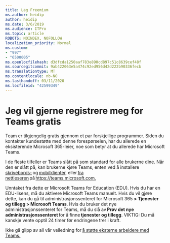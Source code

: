 ```yaml
---
title: Lag Freemium
ms.author: heidip
author: heidip
ms.date: 3/6/2019
ms.audience: ITPro
ms.topic: article
ROBOTS: NOINDEX, NOFOLLOW
localization_priority: Normal
ms.custom:
- "997"
- "6500005"
ms.openlocfilehash: d3dfcda1250aaf783e890cd897c51c8639cef48f
ms.sourcegitcommit: 9ab422063e5a474c92ed956d42d222b90336fecb
ms.translationtype: MT
ms.contentlocale: nb-NO
ms.lasthandoff: 03/11/2020
ms.locfileid: "42599349"
---
```

# <a name="id-like-to-sign-up-for-teams-for-free"></a>Jeg vil gjerne registrere meg for Teams gratis

Team er tilgjengelig gratis gjennom et par forskjellige programmer. Siden du kontakter kundestøtte med denne forespørselen, har du allerede en eksisterende Microsoft 365-leier, noe som betyr at du allerede har Microsoft Teams.

I de fleste tilfeller er Teams slått på som standard for alle brukerne dine. Når den er slått på, kan brukerne kjøre Teams, enten ved å installere [skrivebords-](https://docs.microsoft.com/MicrosoftTeams/get-clients#desktop-client) og [mobilklienter,](https://docs.microsoft.com/MicrosoftTeams/get-clients#mobile-clients) eller [fra nettleseren](https://docs.microsoft.com/MicrosoftTeams/get-clients#web-client) på <https://teams.microsoft.com.>

Unntaket fra dette er Microsoft Teams for Education (EDU). Hvis du har en EDU-lisens, må du aktivere Microsoft Teams manuelt. Hvis du vil gjøre dette, kan du gå til administrasjonssenteret for Microsoft 365 **> Tjenester og tillegg > Microsoft Teams**. Hvis du bruker det nye administrasjonssenteret for Teams, må du slå av **Prøv det nye administrasjonssenteret** for å finne **tjenester og tillegg**. VIKTIG: Du må kanskje vente opptil 24 timer før endringene trer i kraft.

Ikke gå glipp av all vår veiledning for [å støtte eksterne arbeidere med Teams.](https://docs.microsoft.com/MicrosoftTeams/support-remote-work-with-teams)
